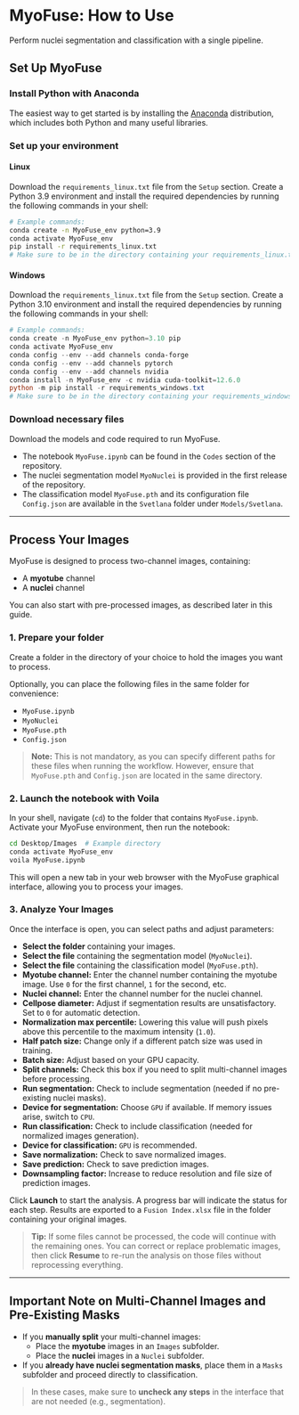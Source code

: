 # MyoFuse: How to Use

Perform nuclei segmentation and classification with a single pipeline.

## Set Up MyoFuse

### Install Python with Anaconda
The easiest way to get started is by installing the [Anaconda](https://www.anaconda.com/) distribution, which includes both Python and many useful libraries.

### Set up your environment

#### Linux
Download the `requirements_linux.txt` file from the `Setup` section.
Create a Python 3.9 environment and install the required dependencies by running the following commands in your shell:

```bash
# Example commands:
conda create -n MyoFuse_env python=3.9
conda activate MyoFuse_env
pip install -r requirements_linux.txt
# Make sure to be in the directory containing your requirements_linux.txt file
```
#### Windows
Download the `requirements_linux.txt` file from the `Setup` section.
Create a Python 3.10 environment and install the required dependencies by running the following commands in your shell:

```powershell
# Example commands:
conda create -n MyoFuse_env python=3.10 pip
conda activate MyoFuse_env
conda config --env --add channels conda-forge
conda config --env --add channels pytorch
conda config --env --add channels nvidia
conda install -n MyoFuse_env -c nvidia cuda-toolkit=12.6.0
python -m pip install -r requirements_windows.txt
# Make sure to be in the directory containing your requirements_windows.txt file
```

### Download necessary files
Download the models and code required to run MyoFuse.
- The notebook `MyoFuse.ipynb` can be found in the `Codes` section of the repository.
- The nuclei segmentation model `MyoNuclei` is provided in the first release of the repository.
- The classification model `MyoFuse.pth` and its configuration file `Config.json` are available in the `Svetlana` folder under `Models/Svetlana`.

---

## Process Your Images
MyoFuse is designed to process two-channel images, containing:

- A **myotube** channel
- A **nuclei** channel

You can also start with pre-processed images, as described later in this guide.

### 1. Prepare your folder
Create a folder in the directory of your choice to hold the images you want to process.

Optionally, you can place the following files in the same folder for convenience:

- `MyoFuse.ipynb`
- `MyoNuclei`
- `MyoFuse.pth`
- `Config.json`

> **Note:** This is not mandatory, as you can specify different paths for these files when running the workflow. However, ensure that `MyoFuse.pth` and `Config.json` are located in the same directory.

### 2. Launch the notebook with Voila
In your shell, navigate (`cd`) to the folder that contains `MyoFuse.ipynb`.
Activate your MyoFuse environment, then run the notebook:

```bash
cd Desktop/Images  # Example directory
conda activate MyoFuse_env
voila MyoFuse.ipynb
```

This will open a new tab in your web browser with the MyoFuse graphical interface, allowing you to process your images.

### 3. Analyze Your Images
Once the interface is open, you can select paths and adjust parameters:

- **Select the folder** containing your images.
- **Select the file** containing the segmentation model (`MyoNuclei`).
- **Select the file** containing the classification model (`MyoFuse.pth`).
- **Myotube channel:** Enter the channel number containing the myotube image. Use `0` for the first channel, `1` for the second, etc.
- **Nuclei channel:** Enter the channel number for the nuclei channel.
- **Cellpose diameter:** Adjust if segmentation results are unsatisfactory. Set to `0` for automatic detection.
- **Normalization max percentile:** Lowering this value will push pixels above this percentile to the maximum intensity (`1.0`).
- **Half patch size:** Change only if a different patch size was used in training.
- **Batch size:** Adjust based on your GPU capacity.
- **Split channels:** Check this box if you need to split multi-channel images before processing.
- **Run segmentation:** Check to include segmentation (needed if no pre-existing nuclei masks).
- **Device for segmentation:** Choose `GPU` if available. If memory issues arise, switch to `CPU`.
- **Run classification:** Check to include classification (needed for normalized images generation).
- **Device for classification:** `GPU` is recommended.
- **Save normalization:** Check to save normalized images.
- **Save prediction:** Check to save prediction images.
- **Downsampling factor:** Increase to reduce resolution and file size of prediction images.

Click **Launch** to start the analysis. A progress bar will indicate the status for each step. Results are exported to a `Fusion Index.xlsx` file in the folder containing your original images.

> **Tip:** If some files cannot be processed, the code will continue with the remaining ones. You can correct or replace problematic images, then click **Resume** to re-run the analysis on those files without reprocessing everything.

---

## Important Note on Multi-Channel Images and Pre-Existing Masks

- If you **manually split** your multi-channel images:
  - Place the **myotube** images in an `Images` subfolder.
  - Place the **nuclei** images in a `Nuclei` subfolder.
- If you **already have nuclei segmentation masks**, place them in a `Masks` subfolder and proceed directly to classification.

> In these cases, make sure to **uncheck any steps** in the interface that are not needed (e.g., segmentation).
